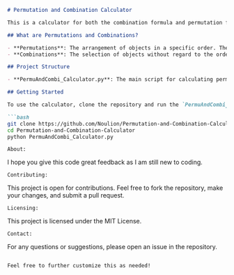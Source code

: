 ```markdown
# Permutation and Combination Calculator

This is a calculator for both the combination formula and permutation formula back in junior high.

## What are Permutations and Combinations?

- **Permutations**: The arrangement of objects in a specific order. The order matters in permutations.
- **Combinations**: The selection of objects without regard to the order. The order does not matter in combinations.

## Project Structure

- **PermuAndCombi_Calculator.py**: The main script for calculating permutations and combinations.

## Getting Started

To use the calculator, clone the repository and run the `PermuAndCombi_Calculator.py` script using Python.

```bash
git clone https://github.com/Noulion/Permutation-and-Combination-Calculator.git
cd Permutation-and-Combination-Calculator
python PermuAndCombi_Calculator.py
```

``About:``

I hope you give this code great feedback as I am still new to coding.

``Contributing:``

This project is open for contributions. Feel free to fork the repository, make your changes, and submit a pull request.

``Licensing:``

This project is licensed under the MIT License.

``Contact:``

For any questions or suggestions, please open an issue in the repository.
```

Feel free to further customize this as needed!
